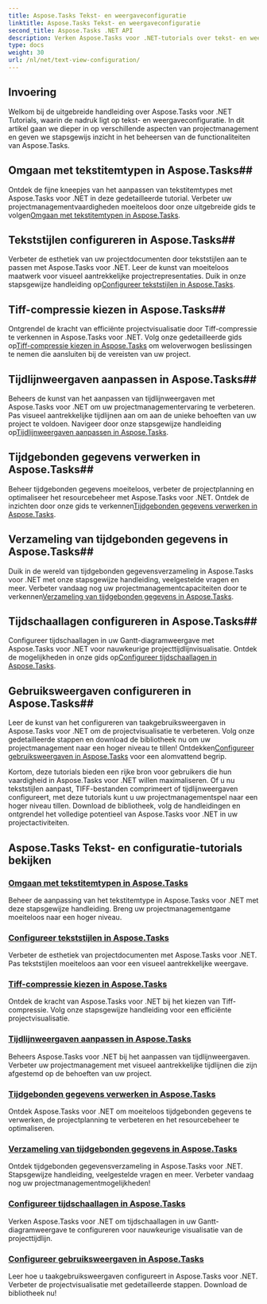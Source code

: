 ```yaml
---
title: Aspose.Tasks Tekst- en weergaveconfiguratie
linktitle: Aspose.Tasks Tekst- en weergaveconfiguratie
second_title: Aspose.Tasks .NET API
description: Verken Aspose.Tasks voor .NET-tutorials over tekst- en weergaveconfiguratie. Mastertekststijlen, TIFF-compressie, tijdlijnweergaven en meer voor verbeterd projectbeheer.
type: docs
weight: 30
url: /nl/net/text-view-configuration/
---
```

## Invoering

Welkom bij de uitgebreide handleiding over Aspose.Tasks voor .NET Tutorials, waarin de nadruk ligt op tekst- en weergaveconfiguratie. In dit artikel gaan we dieper in op verschillende aspecten van projectmanagement en geven we stapsgewijs inzicht in het beheersen van de functionaliteiten van Aspose.Tasks.

## Omgaan met tekstitemtypen in Aspose.Tasks## 
 Ontdek de fijne kneepjes van het aanpassen van tekstitemtypes met Aspose.Tasks voor .NET in deze gedetailleerde tutorial. Verbeter uw projectmanagementvaardigheden moeiteloos door onze uitgebreide gids te volgen[Omgaan met tekstitemtypen in Aspose.Tasks](./text-item-types/). 

## Tekststijlen configureren in Aspose.Tasks## 
Verbeter de esthetiek van uw projectdocumenten door tekststijlen aan te passen met Aspose.Tasks voor .NET. Leer de kunst van moeiteloos maatwerk voor visueel aantrekkelijke projectrepresentaties. Duik in onze stapsgewijze handleiding op[Configureer tekststijlen in Aspose.Tasks](./text-styles/).

## Tiff-compressie kiezen in Aspose.Tasks## 
 Ontgrendel de kracht van efficiënte projectvisualisatie door Tiff-compressie te verkennen in Aspose.Tasks voor .NET. Volg onze gedetailleerde gids op[Tiff-compressie kiezen in Aspose.Tasks](./tiff-compression/) om weloverwogen beslissingen te nemen die aansluiten bij de vereisten van uw project.

## Tijdlijnweergaven aanpassen in Aspose.Tasks## 
 Beheers de kunst van het aanpassen van tijdlijnweergaven met Aspose.Tasks voor .NET om uw projectmanagementervaring te verbeteren. Pas visueel aantrekkelijke tijdlijnen aan om aan de unieke behoeften van uw project te voldoen. Navigeer door onze stapsgewijze handleiding op[Tijdlijnweergaven aanpassen in Aspose.Tasks](./timeline-views/).

## Tijdgebonden gegevens verwerken in Aspose.Tasks## 
Beheer tijdgebonden gegevens moeiteloos, verbeter de projectplanning en optimaliseer het resourcebeheer met Aspose.Tasks voor .NET. Ontdek de inzichten door onze gids te verkennen[Tijdgebonden gegevens verwerken in Aspose.Tasks](./timephased-data/).

## Verzameling van tijdgebonden gegevens in Aspose.Tasks## 
 Duik in de wereld van tijdgebonden gegevensverzameling in Aspose.Tasks voor .NET met onze stapsgewijze handleiding, veelgestelde vragen en meer. Verbeter vandaag nog uw projectmanagementcapaciteiten door te verkennen[Verzameling van tijdgebonden gegevens in Aspose.Tasks](./timephased-data-collection/).

## Tijdschaallagen configureren in Aspose.Tasks## 
 Configureer tijdschaallagen in uw Gantt-diagramweergave met Aspose.Tasks voor .NET voor nauwkeurige projecttijdlijnvisualisatie. Ontdek de mogelijkheden in onze gids op[Configureer tijdschaallagen in Aspose.Tasks](./timescale-tiers/).

## Gebruiksweergaven configureren in Aspose.Tasks## 
Leer de kunst van het configureren van taakgebruiksweergaven in Aspose.Tasks voor .NET om de projectvisualisatie te verbeteren. Volg onze gedetailleerde stappen en download de bibliotheek nu om uw projectmanagement naar een hoger niveau te tillen! Ontdekken[Configureer gebruiksweergaven in Aspose.Tasks](./usage-views/) voor een alomvattend begrip.

Kortom, deze tutorials bieden een rijke bron voor gebruikers die hun vaardigheid in Aspose.Tasks voor .NET willen maximaliseren. Of u nu tekststijlen aanpast, TIFF-bestanden comprimeert of tijdlijnweergaven configureert, met deze tutorials kunt u uw projectmanagementspel naar een hoger niveau tillen. Download de bibliotheek, volg de handleidingen en ontgrendel het volledige potentieel van Aspose.Tasks voor .NET in uw projectactiviteiten.
## Aspose.Tasks Tekst- en configuratie-tutorials bekijken
### [Omgaan met tekstitemtypen in Aspose.Tasks](./text-item-types/)
Beheer de aanpassing van het tekstitemtype in Aspose.Tasks voor .NET met deze stapsgewijze handleiding. Breng uw projectmanagementgame moeiteloos naar een hoger niveau.
### [Configureer tekststijlen in Aspose.Tasks](./text-styles/)
Verbeter de esthetiek van projectdocumenten met Aspose.Tasks voor .NET. Pas tekststijlen moeiteloos aan voor een visueel aantrekkelijke weergave.
### [Tiff-compressie kiezen in Aspose.Tasks](./tiff-compression/)
Ontdek de kracht van Aspose.Tasks voor .NET bij het kiezen van Tiff-compressie. Volg onze stapsgewijze handleiding voor een efficiënte projectvisualisatie.
### [Tijdlijnweergaven aanpassen in Aspose.Tasks](./timeline-views/)
Beheers Aspose.Tasks voor .NET bij het aanpassen van tijdlijnweergaven. Verbeter uw projectmanagement met visueel aantrekkelijke tijdlijnen die zijn afgestemd op de behoeften van uw project.
### [Tijdgebonden gegevens verwerken in Aspose.Tasks](./timephased-data/)
Ontdek Aspose.Tasks voor .NET om moeiteloos tijdgebonden gegevens te verwerken, de projectplanning te verbeteren en het resourcebeheer te optimaliseren.
### [Verzameling van tijdgebonden gegevens in Aspose.Tasks](./timephased-data-collection/)
Ontdek tijdgebonden gegevensverzameling in Aspose.Tasks voor .NET. Stapsgewijze handleiding, veelgestelde vragen en meer. Verbeter vandaag nog uw projectmanagementmogelijkheden!
### [Configureer tijdschaallagen in Aspose.Tasks](./timescale-tiers/)
Verken Aspose.Tasks voor .NET om tijdschaallagen in uw Gantt-diagramweergave te configureren voor nauwkeurige visualisatie van de projecttijdlijn.
### [Configureer gebruiksweergaven in Aspose.Tasks](./usage-views/)
Leer hoe u taakgebruiksweergaven configureert in Aspose.Tasks voor .NET. Verbeter de projectvisualisatie met gedetailleerde stappen. Download de bibliotheek nu!